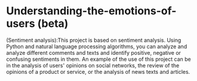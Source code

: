 # Understanding-the-emotions-of-users (beta)

(Sentiment analysis):This project is based on sentiment analysis. Using Python and natural language processing algorithms, you can analyze and analyze different comments and texts and identify positive, negative or confusing sentiments in them. An example of the use of this project can be in the analysis of users' opinions on social networks, the review of the opinions of a product or service, or the analysis of news texts and articles.

